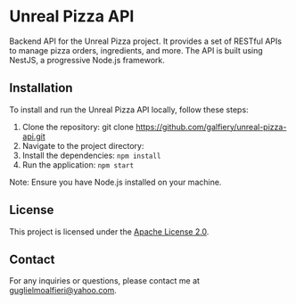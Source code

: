 # Unreal Pizza API

Backend API for the Unreal Pizza project. It provides a set of RESTful APIs to manage pizza orders, ingredients, and more. The API is built using NestJS, a progressive Node.js framework.

## Installation

To install and run the Unreal Pizza API locally, follow these steps:

1. Clone the repository:
git clone https://github.com/galfiery/unreal-pizza-api.git
2. Navigate to the project directory:
3. Install the dependencies:
`npm install`
4. Run the application:
`npm start`

Note: Ensure you have Node.js installed on your machine.

## License

This project is licensed under the [Apache License 2.0](LICENSE).

## Contact

For any inquiries or questions, please contact me at guglielmoalfieri@yahoo.com.

